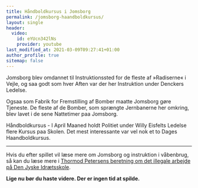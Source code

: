 ```yaml
---
title: Håndboldkursus i Jomsborg
permalink: /jomsborg-haandboldkursus/
layout: single
header:
  video:
    id: eYUcn342lNs
    provider: youtube
last_modified_at: 2021-03-09T09:27:41+01:00
author_profile: true
sitemap: false
---
```


Jomsborg blev omdannet til Instruktionssted for de fleste af »Radiserne« i Vejle, og saa godt som hver Aften var der her Instruktion under Denckers Ledelse.

Ogsaa som Fabrik for Fremstilling af Bomber maatte Jomsborg gøre Tjeneste. De fleste af de Bomber, som sprængte Jernbanerne her omkring, blev lavet i de sene Nattetimer paa Jomsborg.

Håndboldkursus - I April Maaned holdt Politiet under Willy Eisfelts Ledelse flere Kursus paa Skolen. Det mest interessante var vel nok et to Dages Haandboldkursus.

***

Hvis du efter spillet vil læse mere om Jomsborg og instruktion i våbenbrug, så kan du læse mere i [Thormod Petersens beretning om det illegale arbejde på Den Jyske Idrætsskole](https://historie.vih.dk/dji-illegale-periode/).

**Lige nu bør du haste videre. Der er ingen tid at spilde.**
